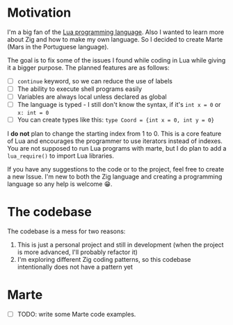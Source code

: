 # Motivation

I'm a big fan of the [Lua programming language](https://www.lua.org/). Also I wanted to learn more about Zig and how to make my own language. So I decided to create Marte (Mars in the Portuguese language).

The goal is to fix some of the issues I found while coding in Lua while giving it a bigger purpose. The planned features are as follows:

- [ ] `continue` keyword, so we can reduce the use of labels
- [ ] The ability to execute shell programs easily
- [ ] Variables are always local unless declared as global
- [ ] The language is typed
      - I still don't know the syntax, if it's `int x = 0` or `x: int = 0`
- [ ] You can create types like this: `type Coord = {int x = 0, int y = 0}`

I **do not** plan to change the starting index from 1 to 0. This is a core feature of Lua and encourages the programmer to use iterators instead of indexes. You are not supposed to run Lua programs with marte, but I do plan to add a `lua_require()` to import Lua libraries.

If you have any suggestions to the code or to the project, feel free to create a new Issue. I'm new to both the Zig language and creating a programming language so any help is welcome 😁.

# The codebase

The codebase is a mess for two reasons:

1. This is just a personal project and still in development (when the project is more advanced, I'll probably refactor it)
2. I'm exploring different Zig coding patterns, so this codebase intentionally does not have a pattern yet

# Marte

- [ ] TODO: write some Marte code examples.
